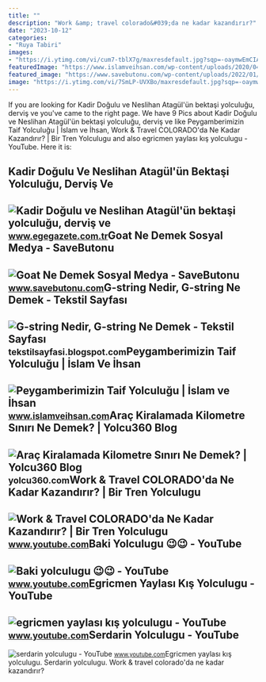 ```yaml
---
title: ""
description: "Work &amp; travel colorado&#039;da ne kadar kazandırır?"
date: "2023-10-12"
categories:
- "Ruya Tabiri"
images:
- "https://i.ytimg.com/vi/cum7-tblX7g/maxresdefault.jpg?sqp=-oaymwEmCIAKENAF8quKqQMa8AEB-AHIAYAC6AKKAgwIABABGGUgZShlMA8=&amp;rs=AOn4CLCbOzg6_HhESmBh8LAn-JSPR8WMgA"
featuredImage: "https://www.islamveihsan.com/wp-content/uploads/2020/04/peygamberimizin-taif-yolculugu-22977.jpg"
featured_image: "https://www.savebutonu.com/wp-content/uploads/2022/01/GOAT-NE-DEMEK.jpg"
image: "https://i.ytimg.com/vi/7SmLP-UVXBo/maxresdefault.jpg?sqp=-oaymwEmCIAKENAF8quKqQMa8AEB-AHOBYACgAqKAgwIABABGH8gSCgrMA8=&amp;rs=AOn4CLCjhgSvY3ZFobE2emDe7eyvxEci-g"
---
```


If you are looking for Kadir Doğulu ve Neslihan Atagül'ün bektaşi yolculuğu, derviş ve you've came to the right page. We have 9 Pics about Kadir Doğulu ve Neslihan Atagül'ün bektaşi yolculuğu, derviş ve like Peygamberimizin Taif Yolculuğu | İslam ve İhsan, Work &amp; Travel COLORADO'da Ne Kadar Kazandırır? | Bir Tren Yolculugu and also egricmen yaylası kış yolculugu - YouTube. Here it is:

Kadir Doğulu Ve Neslihan Atagül'ün Bektaşi Yolculuğu, Derviş Ve
---------------------------------------------------------------

 ![Kadir Doğulu ve Neslihan Atagül'ün bektaşi yolculuğu, derviş ve](https://www.egegazete.com.tr/wp-content/uploads/2022/02/kadir-dogulu-neslihan-atagul-dervis-yolculugu-dervis-ve-bektasilik-ne-demek-740x420.jpg) <small>www.egegazete.com.tr</small>Goat Ne Demek Sosyal Medya - SaveButonu
---------------------------------------

 ![Goat Ne Demek Sosyal Medya - SaveButonu](https://www.savebutonu.com/wp-content/uploads/2022/01/GOAT-NE-DEMEK.jpg) <small>www.savebutonu.com</small>G-string Nedir, G-string Ne Demek - Tekstil Sayfası
---------------------------------------------------

 ![G-string Nedir, G-string Ne Demek - Tekstil Sayfası](https://blogger.googleusercontent.com/img/b/R29vZ2xl/AVvXsEh8bEIhANUNkol7QQ_tdQJZuo5Q8SbX5UNloti0Eoe1ayIFp-K3weK2k2HoFdCLgAQqwMvMFy6WS80gtYE9mxsAjEUbkgQBTgxC3LNCTYMJgGXWScCyTXuyYZ8l1iKkKXznpON4dOMIifWKuXvtHq607k_HpYbpXqY4Hv14RCxGi6OsGG1WwYpZbByaAg/s1399/g-string-nedir.jpg) <small>tekstilsayfasi.blogspot.com</small>Peygamberimizin Taif Yolculuğu | İslam Ve İhsan
-----------------------------------------------

 ![Peygamberimizin Taif Yolculuğu | İslam ve İhsan](https://www.islamveihsan.com/wp-content/uploads/2020/04/peygamberimizin-taif-yolculugu-22977.jpg) <small>www.islamveihsan.com</small>Araç Kiralamada Kilometre Sınırı Ne Demek? | Yolcu360 Blog
----------------------------------------------------------

 ![Araç Kiralamada Kilometre Sınırı Ne Demek? | Yolcu360 Blog](https://staticb.yolcu360.com/blog/wp-content/uploads/2021/10/31151422/rsz_1gulumseyen-kadin-surucu-siyah-beyaz-arac-ici-otomobil-yolculugu-960x637.jpg) <small>yolcu360.com</small>Work &amp; Travel COLORADO'da Ne Kadar Kazandırır? | Bir Tren Yolculugu
-----------------------------------------------------------------------

 ![Work & Travel COLORADO'da Ne Kadar Kazandırır? | Bir Tren Yolculugu](https://i.ytimg.com/vi/bWQWhU9ACf0/maxresdefault.jpg) <small>www.youtube.com</small>Baki Yolculugu 😉😉 - YouTube
---------------------------

 ![Baki yolculugu 😉😉 - YouTube](https://i.ytimg.com/vi/cum7-tblX7g/maxresdefault.jpg?sqp=-oaymwEmCIAKENAF8quKqQMa8AEB-AHIAYAC6AKKAgwIABABGGUgZShlMA8=&rs=AOn4CLCbOzg6_HhESmBh8LAn-JSPR8WMgA) <small>www.youtube.com</small>Egricmen Yaylası Kış Yolculugu - YouTube
----------------------------------------

 ![egricmen yaylası kış yolculugu - YouTube](https://i.ytimg.com/vi/MfUu47rYw-g/maxresdefault.jpg?sqp=-oaymwEmCIAKENAF8quKqQMa8AEB-AGUA4AC0AWKAgwIABABGCkgUyhyMA8=&rs=AOn4CLDtx9-YQjo6jcEVuxViAgSvETN1Gg) <small>www.youtube.com</small>Serdarin Yolculugu - YouTube
----------------------------

 ![serdarin yolculugu - YouTube](https://i.ytimg.com/vi/7SmLP-UVXBo/maxresdefault.jpg?sqp=-oaymwEmCIAKENAF8quKqQMa8AEB-AHOBYACgAqKAgwIABABGH8gSCgrMA8=&rs=AOn4CLCjhgSvY3ZFobE2emDe7eyvxEci-g) <small>www.youtube.com</small>Egricmen yaylası kış yolculugu. Serdarin yolculugu. Work &amp; travel colorado'da ne kadar kazandırır?
